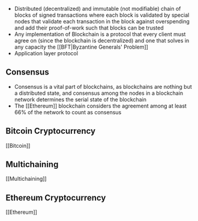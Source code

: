 
- Distributed (decentralized) and immutable (not modifiable) chain of blocks of signed transactions where each block is validated by special nodes that validate each transaction in the block against overspending and add their proof-of-work such that blocks can be trusted
- Any implementation of Blockchain is a protocol that every client must agree on (since the blockchain is decentralized) and one that solves in any capacity the [[BFT|Byzantine Generals' Problem]]
- Application layer protocol

## Consensus
- Consensus is a vital part of blockchains, as blockchains are nothing but a distributed state, and consensus among the nodes in a blockchain network determines the serial state of the blockchain
- The [[Ethereum]] blockchain considers the agreement among at least 66% of the network to count as consensus 

## Bitcoin Cryptocurrency
[[Bitcoin]]

## Multichaining
[[Multichaining]]

## Ethereum Cryptocurrency
[[Ethereum]]

